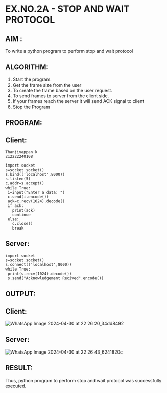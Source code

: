 # EX.NO.2A - STOP AND WAIT PROTOCOL
## AIM :
To write a python program to perform stop and wait protocol
## ALGORITHM:
1. Start the program.
2. Get the frame size from the user
3. To create the frame based on the user request.
4. To send frames to server from the client side.
5. If your frames reach the server it will send ACK signal to client
6. Stop the Program
## PROGRAM:

## Client:
```
Thanjiyappan k
212222240108

import socket
s=socket.socket()
s.bind(('localhost',8000))
s.listen(5)
c,addr=s.accept()
while True:
 i=input("Enter a data: ")
 c.send(i.encode())
 ack=c.recv(1024).decode()
 if ack:
   print(ack)
   continue
 else:
   c.close()
   break
```
## Server:
```
import socket
s=socket.socket()
s.connect(('localhost',8000))
while True:
 print(s.recv(1024).decode())
 s.send("Acknowledgement Recived".encode())
```
## OUTPUT:
## Client:
![WhatsApp Image 2024-04-30 at 22 26 20_34dd8492](https://github.com/JAYASREE24032006/2a_Stop_and_Wait_Protocol/assets/144360800/babac62c-b063-41e0-aaf6-6977a82f5175)

## Server:
![WhatsApp Image 2024-04-30 at 22 26 43_6241820c](https://github.com/JAYASREE24032006/2a_Stop_and_Wait_Protocol/assets/144360800/1ddd6c66-b581-416b-8c3f-a75f6afc22cd)

## RESULT:
Thus, python program to perform stop and wait protocol was successfully executed.
